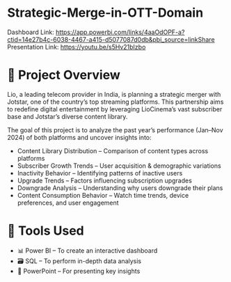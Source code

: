 # Strategic-Merge-in-OTT-Domain
Dashboard Link: https://app.powerbi.com/links/4aaOdOPF-a?ctid=14e27b4c-6038-4467-a415-d5077087d0db&pbi_source=linkShare
Presentation Link: https://youtu.be/s5Hv21bIzbo 
# 📌 Project Overview
Lio, a leading telecom provider in India, is planning a strategic merger with Jotstar, one of the country’s top streaming platforms. This partnership aims to redefine digital entertainment by leveraging LioCinema’s vast subscriber base and Jotstar’s diverse content library.

The goal of this project is to analyze the past year’s performance (Jan–Nov 2024) of both platforms and uncover insights into:
- Content Library Distribution – Comparison of content types across platforms
- Subscriber Growth Trends – User acquisition & demographic variations
- Inactivity Behavior – Identifying patterns of inactive users
- Upgrade Trends – Factors influencing subscription upgrades
- Downgrade Analysis – Understanding why users downgrade their plans
- Content Consumption Behavior – Watch time trends, device preferences, and user engagement

# 🎯 Tools Used
- 📊 Power BI – To create an interactive dashboard
- 🗃️ SQL – To perform in-depth data analysis
- 📑 PowerPoint – For presenting key insights
